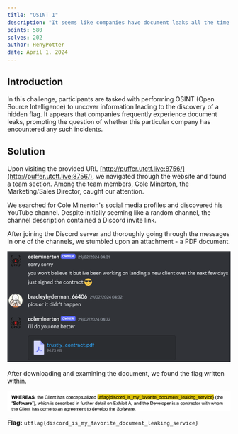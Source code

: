 ```yaml
---
title: "OSINT 1"
description: "It seems like companies have document leaks all the time nowadays. I wonder if this company has any."
points: 580
solves: 202
author: HenyPotter
date: April 1. 2024
---
```


## Introduction
In this challenge, participants are tasked with performing OSINT (Open Source Intelligence) to uncover information leading to the discovery of a hidden flag. It appears that companies frequently experience document leaks, prompting the question of whether this particular company has encountered any such incidents.

## Solution
Upon visiting the provided URL [http://puffer.utctf.live:8756/](http://puffer.utctf.live:8756/), we navigated through the website and found a team section. Among the team members, Cole Minerton, the Marketing/Sales Director, caught our attention.

We searched for Cole Minerton's social media profiles and discovered his YouTube channel. Despite initially seeming like a random channel, the channel description contained a Discord invite link.

After joining the Discord server and thoroughly going through the messages in one of the channels, we stumbled upon an attachment - a PDF document.

![Discord Attachment](https://github.com/GerlachSnezka/utctf/blob/main/assets/2024-forensics-osint1-discord-conversation.png?raw=true)

After downloading and examining the document, we found the flag written within.

![PDF Flag](https://github.com/GerlachSnezka/utctf/blob/main/assets/2024-forensics-osint1-pdf-flag.png?raw=true)

**Flag:** ```utflag{discord_is_my_favorite_document_leaking_service}```
